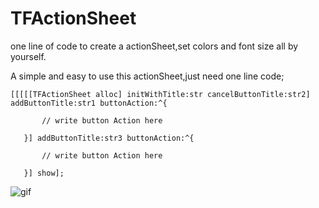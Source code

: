 # TFActionSheet
one line of code to create a actionSheet,set colors and font size all by yourself.

A simple and easy to use this actionSheet,just need one line code;

<pre><code>[[[[[TFActionSheet alloc] initWithTitle:str cancelButtonTitle:str2] addButtonTitle:str1 buttonAction:^{

       // write button Action here
       
   }] addButtonTitle:str3 buttonAction:^{
   
       // write button Action here
       
   }] show];</code></pre>

![gif](/Users/RaInVis/Desktop/actionSheet.gif)
